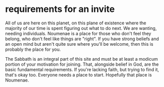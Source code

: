 # requirements for an invite

All of us are here on this planet, on this plane of existence where the majority of our time is spent figuring out what to do next. We are wanting, needing individuals. Noumenae is a place for those who don't feel they belong, who don't feel like things are "right". If you have strong beliefs and an open mind but aren't quite sure where you'll be welcome, then this is probably the place for you.

The Sabbath is an integral part of this site and must be at least a modicum portion of your motivation for joining. That, alongside belief in God, are the basic fundamental requirements. If you're lacking faith, but trying to find it, that's okay too. Everyone needs a place to start. Hopefully that place is Noumenae.
